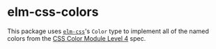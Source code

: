 # elm-css-colors

This package uses [`elm-css`](https://package.elm-lang.org/packages/rtfeldman/elm-css/latest/)'s `Color` type to implement all of the named colors from the [CSS Color Module Level 4](https://www.w3.org/TR/css-color-4/) spec.
